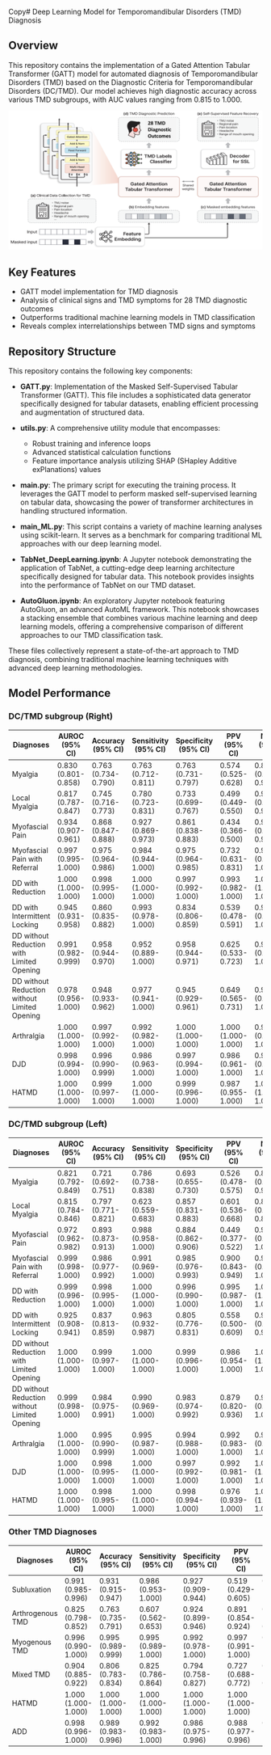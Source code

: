 Copy# Deep Learning Model for Temporomandibular Disorders (TMD) Diagnosis

## Overview

This repository contains the implementation of a Gated Attention Tabular Transformer (GATT) model for automated diagnosis of Temporomandibular Disorders (TMD) based on the Diagnostic Criteria for Temporomandibular Disorders (DC/TMD). Our model achieves high diagnostic accuracy across various TMD subgroups, with AUC values ranging from 0.815 to 1.000.

![Figure 1](Figure1.tif)

## Key Features

- GATT model implementation for TMD diagnosis
- Analysis of clinical signs and TMD symptoms for 28 TMD diagnostic outcomes
- Outperforms traditional machine learning models in TMD classification
- Reveals complex interrelationships between TMD signs and symptoms

## Repository Structure

This repository contains the following key components:

- **GATT.py**: Implementation of the Masked Self-Supervised Tabular Transformer (GATT). This file includes a sophisticated data generator specifically designed for tabular datasets, enabling efficient processing and augmentation of structured data.

- **utils.py**: A comprehensive utility module that encompasses:
  - Robust training and inference loops
  - Advanced statistical calculation functions
  - Feature importance analysis utilizing SHAP (SHapley Additive exPlanations) values

- **main.py**: The primary script for executing the training process. It leverages the GATT model to perform masked self-supervised learning on tabular data, showcasing the power of transformer architectures in handling structured information.

- **main_ML.py**: This script contains a variety of machine learning analyses using scikit-learn. It serves as a benchmark for comparing traditional ML approaches with our deep learning model.

- **TabNet_DeepLearning.ipynb**: A Jupyter notebook demonstrating the application of TabNet, a cutting-edge deep learning architecture specifically designed for tabular data. This notebook provides insights into the performance of TabNet on our TMD dataset.

- **AutoGluon.ipynb**: An exploratory Jupyter notebook featuring AutoGluon, an advanced AutoML framework. This notebook showcases a stacking ensemble that combines various machine learning and deep learning models, offering a comprehensive comparison of different approaches to our TMD classification task.

These files collectively represent a state-of-the-art approach to TMD diagnosis, combining traditional machine learning techniques with advanced deep learning methodologies.


## Model Performance


### DC/TMD subgroup (Right)

| Diagnoses | AUROC (95% CI) | Accuracy (95% CI) | Sensitivity (95% CI) | Specificity (95% CI) | PPV (95% CI) | NPV (95% CI) | Positive cases (n=929) |
|-----------|----------------|-------------------|----------------------|----------------------|--------------|--------------|------------------------|
| Myalgia | 0.830 (0.801-0.858) | 0.763 (0.734-0.790) | 0.763 (0.712-0.811) | 0.763 (0.731-0.797) | 0.574 (0.525-0.628) | 0.885 (0.858-0.911) | 189 |
| Local Myalgia | 0.817 (0.787-0.847) | 0.745 (0.716-0.773) | 0.780 (0.723-0.831) | 0.733 (0.699-0.767) | 0.499 (0.449-0.550) | 0.907 (0.882-0.928) | 63 |
| Myofascial Pain | 0.934 (0.907-0.961) | 0.868 (0.847-0.888) | 0.927 (0.869-0.973) | 0.861 (0.838-0.883) | 0.434 (0.366-0.500) | 0.990 (0.982-0.996) | 68 |
| Myofascial Pain with Referral | 0.997 (0.995-1.000) | 0.975 (0.964-0.986) | 0.984 (0.944-1.000) | 0.975 (0.964-0.985) | 0.732 (0.631-0.831) | 0.999 (0.996-1.000) | 87 |
| DD with Reduction | 1.000 (1.000-1.000) | 0.998 (0.995-1.000) | 1.000 (1.000-1.000) | 0.997 (0.992-1.000) | 0.993 (0.982-1.000) | 1.000 (1.000-1.000) | 103 |
| DD with Intermittent Locking | 0.945 (0.931-0.958) | 0.860 (0.835-0.882) | 0.993 (0.978-1.000) | 0.834 (0.806-0.859) | 0.539 (0.478-0.591) | 0.998 (0.995-1.000) | 363 |
| DD without Reduction with Limited Opening | 0.991 (0.982-0.999) | 0.958 (0.944-0.970) | 0.952 (0.889-1.000) | 0.958 (0.944-0.971) | 0.625 (0.533-0.723) | 0.996 (0.992-1.000) | 388 |
| DD without Reduction without Limited Opening | 0.978 (0.956-1.000) | 0.948 (0.933-0.962) | 0.977 (0.941-1.000) | 0.945 (0.929-0.961) | 0.649 (0.565-0.731) | 0.997 (0.994-1.000) | 138 |
| Arthralgia | 1.000 (1.000-1.000) | 0.997 (0.992-1.000) | 0.992 (0.982-1.000) | 1.000 (1.000-1.000) | 1.000 (1.000-1.000) | 0.995 (0.988-1.000) | 261 |
| DJD | 0.998 (0.994-1.000) | 0.996 (0.990-0.999) | 0.986 (0.963-1.000) | 0.997 (0.994-1.000) | 0.986 (0.961-1.000) | 0.997 (0.994-1.000) | 77 |
| HATMD | 1.000 (1.000-1.000) | 0.999 (0.997-1.000) | 1.000 (1.000-1.000) | 0.999 (0.996-1.000) | 0.987 (0.955-1.000) | 1.000 (1.000-1.000) | 82 |

### DC/TMD subgroup (Left)

| Diagnoses | AUROC (95% CI) | Accuracy (95% CI) | Sensitivity (95% CI) | Specificity (95% CI) | PPV (95% CI) | NPV (95% CI) | Positive cases (n=929) |
|-----------|----------------|-------------------|----------------------|----------------------|--------------|--------------|------------------------|
| Myalgia | 0.821 (0.792-0.849) | 0.721 (0.692-0.751) | 0.786 (0.738-0.838) | 0.693 (0.655-0.730) | 0.526 (0.478-0.575) | 0.882 (0.852-0.911) | 274 |
| Local Myalgia | 0.815 (0.784-0.846) | 0.797 (0.771-0.821) | 0.623 (0.559-0.683) | 0.857 (0.831-0.883) | 0.601 (0.536-0.668) | 0.868 (0.843-0.891) | 281 |
| Myofascial Pain | 0.972 (0.962-0.982) | 0.893 (0.873-0.913) | 0.988 (0.958-1.000) | 0.884 (0.862-0.906) | 0.449 (0.377-0.522) | 0.999 (0.995-1.000) | 236 |
| Myofascial Pain with Referral | 0.999 (0.998-1.000) | 0.986 (0.977-0.992) | 0.991 (0.969-1.000) | 0.985 (0.976-0.993) | 0.900 (0.843-0.949) | 0.999 (0.996-1.000) | 239 |
| DD with Reduction | 0.999 (0.996-1.000) | 0.998 (0.995-1.000) | 1.000 (1.000-1.000) | 0.996 (0.990-1.000) | 0.995 (0.987-1.000) | 1.000 (1.000-1.000) | 96 |
| DD with Intermittent Locking | 0.925 (0.908-0.941) | 0.837 (0.813-0.859) | 0.963 (0.932-0.987) | 0.805 (0.776-0.831) | 0.558 (0.500-0.609) | 0.988 (0.978-0.996) | 81 |
| DD without Reduction with Limited Opening | 1.000 (1.000-1.000) | 0.999 (0.997-1.000) | 1.000 (1.000-1.000) | 0.999 (0.996-1.000) | 0.986 (0.954-1.000) | 1.000 (1.000-1.000) | 61 |
| DD without Reduction without Limited Opening | 0.999 (0.998-1.000) | 0.984 (0.975-0.991) | 0.990 (0.969-1.000) | 0.983 (0.974-0.992) | 0.879 (0.820-0.936) | 0.999 (0.996-1.000) | 109 |
| Arthralgia | 1.000 (1.000-1.000) | 0.995 (0.990-0.999) | 0.995 (0.987-1.000) | 0.994 (0.988-1.000) | 0.992 (0.983-1.000) | 0.996 (0.991-1.000) | 288 |
| DJD | 1.000 (1.000-1.000) | 0.998 (0.995-1.000) | 1.000 (1.000-1.000) | 0.997 (0.992-1.000) | 0.992 (0.981-1.000) | 1.000 (1.000-1.000) | 385 |
| HATMD | 1.000 (1.000-1.000) | 0.998 (0.995-1.000) | 1.000 (1.000-1.000) | 0.998 (0.994-1.000) | 0.976 (0.939-1.000) | 1.000 (1.000-1.000) | 152 |

### Other TMD Diagnoses

| Diagnoses | AUROC (95% CI) | Accuracy (95% CI) | Sensitivity (95% CI) | Specificity (95% CI) | PPV (95% CI) | NPV (95% CI) | Positive cases (n=929) |
|-----------|----------------|-------------------|----------------------|----------------------|--------------|--------------|------------------------|
| Subluxation | 0.991 (0.985-0.996) | 0.931 (0.915-0.947) | 0.986 (0.953-1.000) | 0.927 (0.909-0.944) | 0.519 (0.429-0.605) | 0.999 (0.996-1.000) | 69 |
| Arthrogenous TMD | 0.825 (0.798-0.852) | 0.763 (0.735-0.791) | 0.607 (0.562-0.653) | 0.924 (0.899-0.946) | 0.891 (0.854-0.924) | 0.696 (0.660-0.733) | 471 |
| Myogenous TMD | 0.996 (0.990-1.000) | 0.995 (0.989-0.999) | 0.995 (0.989-1.000) | 0.992 (0.978-1.000) | 0.997 (0.991-1.000) | 0.989 (0.974-1.000) | 664 |
| Mixed TMD | 0.904 (0.885-0.922) | 0.806 (0.783-0.834) | 0.825 (0.786-0.864) | 0.794 (0.758-0.827) | 0.727 (0.688-0.772) | 0.872 (0.843-0.901) | 372 |
| HATMD | 1.000 (1.000-1.000) | 1.000 (1.000-1.000) | 1.000 (1.000-1.000) | 1.000 (1.000-1.000) | 1.000 (1.000-1.000) | 1.000 (1.000-1.000) | 126 |
| ADD | 0.998 (0.996-1.000) | 0.989 (0.983-0.996) | 0.992 (0.983-1.000) | 0.986 (0.975-0.996) | 0.988 (0.977-0.996) | 0.991 (0.981-1.000) | 489 |
